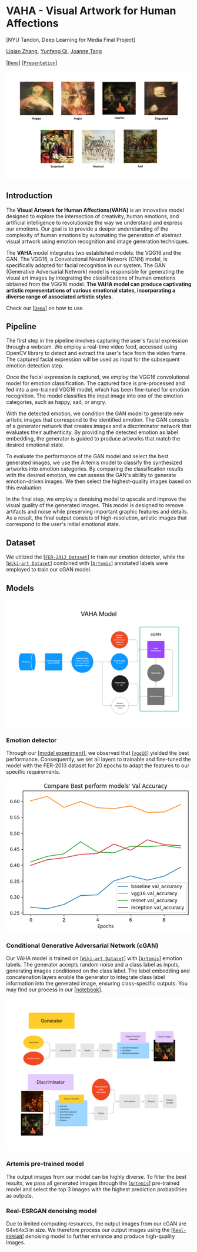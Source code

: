# VAHA - Visual Artwork for Human Affections
 
[NYU Tandon, Deep Learning for Media Final Project]

[Liqian Zhang](https://github.com/zxxwxyyy), [Yunfeng Qi](https://github.com/fysta), [Joanne Tang](https://github.com/Joannetang07)

[[`Demo`](https://colab.research.google.com/drive/1xNkJF6oxaU_dMSq51RtL7SLM2lHjvKBl?usp=sharing)]
[[`Presentation`](https://docs.google.com/presentation/d/1ZYf7WW_uSSE5V4EUYXyrYrDDmwPbSk9NadjnbihCkDs/edit?usp=sharing)]

![t2i](assets/final_results.png)


## **Introduction**

The **Visual Artwork for Human Affections(VAHA)** is an innovative model designed to explore the intersection of creativity, human emotions, and artificial intelligence to revolutionize the way we understand and express our emotions. Our goal is to provide a deeper understanding of the complexity of human emotions by automating the generation of abstract visual artwork using emotion recognition and image generation techniques.

The **VAHA** model integrates two established models: the VGG16 and the GAN. The VGG16, a Convolutional Neural Network (CNN) model, is specifically adapted for facial recognition in our system. The GAN (Generative Adversarial Network) model is responsible for generating the visual art images by integrating the classifications of human emotions obtained from the VGG16 model. **The VAHA model can produce captivating artistic representations of various emotional states, incorporating a diverse range of associated artistic styles.**

Check our [[`Demo`](https://colab.research.google.com/drive/1xNkJF6oxaU_dMSq51RtL7SLM2lHjvKBl?usp=sharing)] on how to use. 

## **Pipeline** 

The first step in the pipeline involves capturing the user's facial expression through a webcam. We employ a real-time video feed, accessed using OpenCV library to detect and extract the user's face from the video frame. The captured facial expression will be used as input for the subsequent emotion detection step.

Once the facial expression is captured, we employ the VGG16 convolutional model for emotion classification. The captured face is pre-processed and fed into a pre-trained VGG16 model, which has been fine-tuned for emotion recognition. The model classifies the input image into one of the emotion categories, such as happy, sad, or angry.

With the detected emotion, we condition the GAN model to generate new artistic images that correspond to the identified emotion. The GAN consists of a generator network that creates images and a discriminator network that evaluates their authenticity. By providing the detected emotion as label embedding, the generator is guided to produce artworks that match the desired emotional state.

To evaluate the performance of the GAN model and select the best generated images, we use the Artemis model to classify the synthesized artworks into emotion categories. By comparing the classification results with the desired emotion, we can assess the GAN's ability to generate emotion-driven images. We then select the highest-quality images based on this evaluation.

In the final step, we employ a denoising model to upscale and improve the visual quality of the generated images. This model is designed to remove artifacts and noise while preserving important graphic features and details. As a result, the final output consists of high-resolution, artistic images that correspond to the user's initial emotional state.


## **Dataset**

We utilized the [[`FER-2013 Dataset`](https://www.kaggle.com/datasets/ananthu017/emotion-detection-fer?select=train)] to train our emotion detector, while the [[`Wiki-art Dataset`](https://www.kaggle.com/datasets/steubk/wikiart)] combined with [[`Artemis`](https://www.artemisdataset.org/)] annotated labels were employed to train our cGAN model.

## **Models** 
![d2i](assets/vaha_diagram.png)

### Emotion detector 

Through our [[model experiment](https://github.com/zxxwxyyy/VAHA/blob/main/Notebooks/(Part1)VAHA_emotion_detect_model_experiment.ipynb)], we observed that [[`vgg16`](https://keras.io/api/applications/vgg/)] yielded the best performance. Consequently, we set all layers to trainable and fine-tuned the model with the FER-2013 dataset for 20 epochs to adapt the features to our specific requirements. 

![d2i](assets/model_compare.png)


### Conditional Generative Adversarial Network (cGAN)

Our VAHA model is trained on [[`Wiki-art Dataset`](https://www.kaggle.com/datasets/steubk/wikiart)] with [[`Artemis`](https://www.artemisdataset.org/)] emotion labels. The generator accepts random noise and a class label as inputs, generating images conditioned on the class label. The label embedding and concatenation layers enable the generator to integrate class label information into the generated image, ensuring class-specific outputs. You may find our process in our [[notebook](https://github.com/zxxwxyyy/VAHA/blob/main/Notebooks/(Part3)VAHA_cGAN_experiment.ipynb)].

![d2i](assets/cgan_diagram.png)

### Artemis pre-trained model

The output images from our model can be highly diverse. To filter the best results, we pass all generated images through the [[`Artemis`](https://github.com/optas/artemis)] pre-trained model and select the top 3 images with the highest prediction probabilities as outputs.

### Real-ESRGAN denoising model 

Due to limited computing resources, the output images from our cGAN are 64x64x3 in size. We therefore process our output images using the [[`Real-ESRGAN`](https://github.com/xinntao/Real-ESRGAN)] denoising model to further enhance and produce high-quality images.
